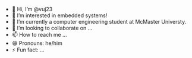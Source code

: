 - 👋 Hi, I’m @vuj23
- 👀 I’m interested in embedded systems!
- 🌱 I’m currently a computer engineering student at McMaster Universty.
- 💞️ I’m looking to collaborate on ...
- 📫 How to reach me ...
- 😄 Pronouns: he/him
- ⚡ Fun fact: ...

<!---
vuj23/vuj23 is a ✨ special ✨ repository because its `README.md` (this file) appears on your GitHub profile.
You can click the Preview link to take a look at your changes.
--->

